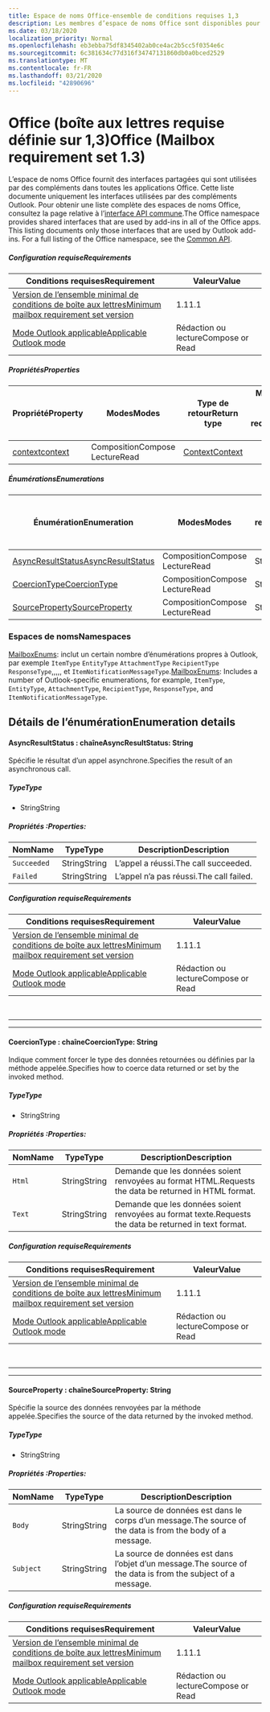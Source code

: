 ```yaml
---
title: Espace de noms Office-ensemble de conditions requises 1,3
description: Les membres d’espace de noms Office sont disponibles pour les compléments Outlook à l’aide de l’API de boîte aux lettres Set 1,3.
ms.date: 03/18/2020
localization_priority: Normal
ms.openlocfilehash: eb3ebba75df8345402ab0ce4ac2b5cc5f0354e6c
ms.sourcegitcommit: 6c381634c77d316f34747131860db0a0bced2529
ms.translationtype: MT
ms.contentlocale: fr-FR
ms.lasthandoff: 03/21/2020
ms.locfileid: "42890696"
---
```

# <a name="office-mailbox-requirement-set-13"></a><span data-ttu-id="54363-103">Office (boîte aux lettres requise définie sur 1,3)</span><span class="sxs-lookup"><span data-stu-id="54363-103">Office (Mailbox requirement set 1.3)</span></span>

<span data-ttu-id="54363-p101">L’espace de noms Office fournit des interfaces partagées qui sont utilisées par des compléments dans toutes les applications Office. Cette liste documente uniquement les interfaces utilisées par des compléments Outlook. Pour obtenir une liste complète des espaces de noms Office, consultez la page relative à l’[interface API commune](/javascript/api/office).</span><span class="sxs-lookup"><span data-stu-id="54363-p101">The Office namespace provides shared interfaces that are used by add-ins in all of the Office apps. This listing documents only those interfaces that are used by Outlook add-ins. For a full listing of the Office namespace, see the [Common API](/javascript/api/office).</span></span>

##### <a name="requirements"></a><span data-ttu-id="54363-106">Configuration requise</span><span class="sxs-lookup"><span data-stu-id="54363-106">Requirements</span></span>

|<span data-ttu-id="54363-107">Conditions requises</span><span class="sxs-lookup"><span data-stu-id="54363-107">Requirement</span></span>| <span data-ttu-id="54363-108">Valeur</span><span class="sxs-lookup"><span data-stu-id="54363-108">Value</span></span>|
|---|---|
|[<span data-ttu-id="54363-109">Version de l’ensemble minimal de conditions de boîte aux lettres</span><span class="sxs-lookup"><span data-stu-id="54363-109">Minimum mailbox requirement set version</span></span>](../../requirement-sets/outlook-api-requirement-sets.md)| <span data-ttu-id="54363-110">1.1</span><span class="sxs-lookup"><span data-stu-id="54363-110">1.1</span></span>|
|[<span data-ttu-id="54363-111">Mode Outlook applicable</span><span class="sxs-lookup"><span data-stu-id="54363-111">Applicable Outlook mode</span></span>](../../../outlook/outlook-add-ins-overview.md#extension-points)| <span data-ttu-id="54363-112">Rédaction ou lecture</span><span class="sxs-lookup"><span data-stu-id="54363-112">Compose or Read</span></span>|

##### <a name="properties"></a><span data-ttu-id="54363-113">Propriétés</span><span class="sxs-lookup"><span data-stu-id="54363-113">Properties</span></span>

| <span data-ttu-id="54363-114">Propriété</span><span class="sxs-lookup"><span data-stu-id="54363-114">Property</span></span> | <span data-ttu-id="54363-115">Modes</span><span class="sxs-lookup"><span data-stu-id="54363-115">Modes</span></span> | <span data-ttu-id="54363-116">Type de retour</span><span class="sxs-lookup"><span data-stu-id="54363-116">Return type</span></span> | <span data-ttu-id="54363-117">Minimale</span><span class="sxs-lookup"><span data-stu-id="54363-117">Minimum</span></span><br><span data-ttu-id="54363-118">ensemble de conditions requises</span><span class="sxs-lookup"><span data-stu-id="54363-118">requirement set</span></span> |
|---|---|---|:---:|
| [<span data-ttu-id="54363-119">context</span><span class="sxs-lookup"><span data-stu-id="54363-119">context</span></span>](office.context.md) | <span data-ttu-id="54363-120">Composition</span><span class="sxs-lookup"><span data-stu-id="54363-120">Compose</span></span><br><span data-ttu-id="54363-121">Lecture</span><span class="sxs-lookup"><span data-stu-id="54363-121">Read</span></span> | [<span data-ttu-id="54363-122">Context</span><span class="sxs-lookup"><span data-stu-id="54363-122">Context</span></span>](/javascript/api/office/office.context?view=outlook-js-1.3) | [<span data-ttu-id="54363-123">1.1</span><span class="sxs-lookup"><span data-stu-id="54363-123">1.1</span></span>](../requirement-set-1.1/outlook-requirement-set-1.1.md) |

##### <a name="enumerations"></a><span data-ttu-id="54363-124">Énumérations</span><span class="sxs-lookup"><span data-stu-id="54363-124">Enumerations</span></span>

| <span data-ttu-id="54363-125">Énumération</span><span class="sxs-lookup"><span data-stu-id="54363-125">Enumeration</span></span> | <span data-ttu-id="54363-126">Modes</span><span class="sxs-lookup"><span data-stu-id="54363-126">Modes</span></span> | <span data-ttu-id="54363-127">Type de retour</span><span class="sxs-lookup"><span data-stu-id="54363-127">Return type</span></span> | <span data-ttu-id="54363-128">Minimale</span><span class="sxs-lookup"><span data-stu-id="54363-128">Minimum</span></span><br><span data-ttu-id="54363-129">ensemble de conditions requises</span><span class="sxs-lookup"><span data-stu-id="54363-129">requirement set</span></span> |
|---|---|---|:---:|
| [<span data-ttu-id="54363-130">AsyncResultStatus</span><span class="sxs-lookup"><span data-stu-id="54363-130">AsyncResultStatus</span></span>](#asyncresultstatus-string) | <span data-ttu-id="54363-131">Composition</span><span class="sxs-lookup"><span data-stu-id="54363-131">Compose</span></span><br><span data-ttu-id="54363-132">Lecture</span><span class="sxs-lookup"><span data-stu-id="54363-132">Read</span></span> | <span data-ttu-id="54363-133">String</span><span class="sxs-lookup"><span data-stu-id="54363-133">String</span></span> | [<span data-ttu-id="54363-134">1.1</span><span class="sxs-lookup"><span data-stu-id="54363-134">1.1</span></span>](../requirement-set-1.1/outlook-requirement-set-1.1.md) |
| [<span data-ttu-id="54363-135">CoercionType</span><span class="sxs-lookup"><span data-stu-id="54363-135">CoercionType</span></span>](#coerciontype-string) | <span data-ttu-id="54363-136">Composition</span><span class="sxs-lookup"><span data-stu-id="54363-136">Compose</span></span><br><span data-ttu-id="54363-137">Lecture</span><span class="sxs-lookup"><span data-stu-id="54363-137">Read</span></span> | <span data-ttu-id="54363-138">String</span><span class="sxs-lookup"><span data-stu-id="54363-138">String</span></span> | [<span data-ttu-id="54363-139">1.1</span><span class="sxs-lookup"><span data-stu-id="54363-139">1.1</span></span>](../requirement-set-1.1/outlook-requirement-set-1.1.md) |
| [<span data-ttu-id="54363-140">SourceProperty</span><span class="sxs-lookup"><span data-stu-id="54363-140">SourceProperty</span></span>](#sourceproperty-string) | <span data-ttu-id="54363-141">Composition</span><span class="sxs-lookup"><span data-stu-id="54363-141">Compose</span></span><br><span data-ttu-id="54363-142">Lecture</span><span class="sxs-lookup"><span data-stu-id="54363-142">Read</span></span> | <span data-ttu-id="54363-143">String</span><span class="sxs-lookup"><span data-stu-id="54363-143">String</span></span> | [<span data-ttu-id="54363-144">1.1</span><span class="sxs-lookup"><span data-stu-id="54363-144">1.1</span></span>](../requirement-set-1.1/outlook-requirement-set-1.1.md) |

### <a name="namespaces"></a><span data-ttu-id="54363-145">Espaces de noms</span><span class="sxs-lookup"><span data-stu-id="54363-145">Namespaces</span></span>

<span data-ttu-id="54363-146">[MailboxEnums](/javascript/api/outlook/office.mailboxenums.attachmentcontentformat?view=outlook-js-1.3): inclut un certain nombre d’énumérations propres à Outlook, par exemple `ItemType` `EntityType` `AttachmentType` `RecipientType` `ResponseType`,,,,, et `ItemNotificationMessageType`.</span><span class="sxs-lookup"><span data-stu-id="54363-146">[MailboxEnums](/javascript/api/outlook/office.mailboxenums.attachmentcontentformat?view=outlook-js-1.3): Includes a number of Outlook-specific enumerations, for example, `ItemType`, `EntityType`, `AttachmentType`, `RecipientType`, `ResponseType`, and `ItemNotificationMessageType`.</span></span>

## <a name="enumeration-details"></a><span data-ttu-id="54363-147">Détails de l’énumération</span><span class="sxs-lookup"><span data-stu-id="54363-147">Enumeration details</span></span>

#### <a name="asyncresultstatus-string"></a><span data-ttu-id="54363-148">AsyncResultStatus : chaîne</span><span class="sxs-lookup"><span data-stu-id="54363-148">AsyncResultStatus: String</span></span>

<span data-ttu-id="54363-149">Spécifie le résultat d’un appel asynchrone.</span><span class="sxs-lookup"><span data-stu-id="54363-149">Specifies the result of an asynchronous call.</span></span>

##### <a name="type"></a><span data-ttu-id="54363-150">Type</span><span class="sxs-lookup"><span data-stu-id="54363-150">Type</span></span>

*   <span data-ttu-id="54363-151">String</span><span class="sxs-lookup"><span data-stu-id="54363-151">String</span></span>

##### <a name="properties"></a><span data-ttu-id="54363-152">Propriétés :</span><span class="sxs-lookup"><span data-stu-id="54363-152">Properties:</span></span>

|<span data-ttu-id="54363-153">Nom</span><span class="sxs-lookup"><span data-stu-id="54363-153">Name</span></span>| <span data-ttu-id="54363-154">Type</span><span class="sxs-lookup"><span data-stu-id="54363-154">Type</span></span>| <span data-ttu-id="54363-155">Description</span><span class="sxs-lookup"><span data-stu-id="54363-155">Description</span></span>|
|---|---|---|
|`Succeeded`| <span data-ttu-id="54363-156">String</span><span class="sxs-lookup"><span data-stu-id="54363-156">String</span></span>|<span data-ttu-id="54363-157">L’appel a réussi.</span><span class="sxs-lookup"><span data-stu-id="54363-157">The call succeeded.</span></span>|
|`Failed`| <span data-ttu-id="54363-158">String</span><span class="sxs-lookup"><span data-stu-id="54363-158">String</span></span>|<span data-ttu-id="54363-159">L’appel n’a pas réussi.</span><span class="sxs-lookup"><span data-stu-id="54363-159">The call failed.</span></span>|

##### <a name="requirements"></a><span data-ttu-id="54363-160">Configuration requise</span><span class="sxs-lookup"><span data-stu-id="54363-160">Requirements</span></span>

|<span data-ttu-id="54363-161">Conditions requises</span><span class="sxs-lookup"><span data-stu-id="54363-161">Requirement</span></span>| <span data-ttu-id="54363-162">Valeur</span><span class="sxs-lookup"><span data-stu-id="54363-162">Value</span></span>|
|---|---|
|[<span data-ttu-id="54363-163">Version de l’ensemble minimal de conditions de boîte aux lettres</span><span class="sxs-lookup"><span data-stu-id="54363-163">Minimum mailbox requirement set version</span></span>](../../requirement-sets/outlook-api-requirement-sets.md)| <span data-ttu-id="54363-164">1.1</span><span class="sxs-lookup"><span data-stu-id="54363-164">1.1</span></span>|
|[<span data-ttu-id="54363-165">Mode Outlook applicable</span><span class="sxs-lookup"><span data-stu-id="54363-165">Applicable Outlook mode</span></span>](../../../outlook/outlook-add-ins-overview.md#extension-points)| <span data-ttu-id="54363-166">Rédaction ou lecture</span><span class="sxs-lookup"><span data-stu-id="54363-166">Compose or Read</span></span>|

<br>

---
---

#### <a name="coerciontype-string"></a><span data-ttu-id="54363-167">CoercionType : chaîne</span><span class="sxs-lookup"><span data-stu-id="54363-167">CoercionType: String</span></span>

<span data-ttu-id="54363-168">Indique comment forcer le type des données retournées ou définies par la méthode appelée.</span><span class="sxs-lookup"><span data-stu-id="54363-168">Specifies how to coerce data returned or set by the invoked method.</span></span>

##### <a name="type"></a><span data-ttu-id="54363-169">Type</span><span class="sxs-lookup"><span data-stu-id="54363-169">Type</span></span>

*   <span data-ttu-id="54363-170">String</span><span class="sxs-lookup"><span data-stu-id="54363-170">String</span></span>

##### <a name="properties"></a><span data-ttu-id="54363-171">Propriétés :</span><span class="sxs-lookup"><span data-stu-id="54363-171">Properties:</span></span>

|<span data-ttu-id="54363-172">Nom</span><span class="sxs-lookup"><span data-stu-id="54363-172">Name</span></span>| <span data-ttu-id="54363-173">Type</span><span class="sxs-lookup"><span data-stu-id="54363-173">Type</span></span>| <span data-ttu-id="54363-174">Description</span><span class="sxs-lookup"><span data-stu-id="54363-174">Description</span></span>|
|---|---|---|
|`Html`| <span data-ttu-id="54363-175">String</span><span class="sxs-lookup"><span data-stu-id="54363-175">String</span></span>|<span data-ttu-id="54363-176">Demande que les données soient renvoyées au format HTML.</span><span class="sxs-lookup"><span data-stu-id="54363-176">Requests the data be returned in HTML format.</span></span>|
|`Text`| <span data-ttu-id="54363-177">String</span><span class="sxs-lookup"><span data-stu-id="54363-177">String</span></span>|<span data-ttu-id="54363-178">Demande que les données soient renvoyées au format texte.</span><span class="sxs-lookup"><span data-stu-id="54363-178">Requests the data be returned in text format.</span></span>|

##### <a name="requirements"></a><span data-ttu-id="54363-179">Configuration requise</span><span class="sxs-lookup"><span data-stu-id="54363-179">Requirements</span></span>

|<span data-ttu-id="54363-180">Conditions requises</span><span class="sxs-lookup"><span data-stu-id="54363-180">Requirement</span></span>| <span data-ttu-id="54363-181">Valeur</span><span class="sxs-lookup"><span data-stu-id="54363-181">Value</span></span>|
|---|---|
|[<span data-ttu-id="54363-182">Version de l’ensemble minimal de conditions de boîte aux lettres</span><span class="sxs-lookup"><span data-stu-id="54363-182">Minimum mailbox requirement set version</span></span>](../../requirement-sets/outlook-api-requirement-sets.md)| <span data-ttu-id="54363-183">1.1</span><span class="sxs-lookup"><span data-stu-id="54363-183">1.1</span></span>|
|[<span data-ttu-id="54363-184">Mode Outlook applicable</span><span class="sxs-lookup"><span data-stu-id="54363-184">Applicable Outlook mode</span></span>](../../../outlook/outlook-add-ins-overview.md#extension-points)| <span data-ttu-id="54363-185">Rédaction ou lecture</span><span class="sxs-lookup"><span data-stu-id="54363-185">Compose or Read</span></span>|

<br>

---
---

#### <a name="sourceproperty-string"></a><span data-ttu-id="54363-186">SourceProperty : chaîne</span><span class="sxs-lookup"><span data-stu-id="54363-186">SourceProperty: String</span></span>

<span data-ttu-id="54363-187">Spécifie la source des données renvoyées par la méthode appelée.</span><span class="sxs-lookup"><span data-stu-id="54363-187">Specifies the source of the data returned by the invoked method.</span></span>

##### <a name="type"></a><span data-ttu-id="54363-188">Type</span><span class="sxs-lookup"><span data-stu-id="54363-188">Type</span></span>

*   <span data-ttu-id="54363-189">String</span><span class="sxs-lookup"><span data-stu-id="54363-189">String</span></span>

##### <a name="properties"></a><span data-ttu-id="54363-190">Propriétés :</span><span class="sxs-lookup"><span data-stu-id="54363-190">Properties:</span></span>

|<span data-ttu-id="54363-191">Nom</span><span class="sxs-lookup"><span data-stu-id="54363-191">Name</span></span>| <span data-ttu-id="54363-192">Type</span><span class="sxs-lookup"><span data-stu-id="54363-192">Type</span></span>| <span data-ttu-id="54363-193">Description</span><span class="sxs-lookup"><span data-stu-id="54363-193">Description</span></span>|
|---|---|---|
|`Body`| <span data-ttu-id="54363-194">String</span><span class="sxs-lookup"><span data-stu-id="54363-194">String</span></span>|<span data-ttu-id="54363-195">La source de données est dans le corps d’un message.</span><span class="sxs-lookup"><span data-stu-id="54363-195">The source of the data is from the body of a message.</span></span>|
|`Subject`| <span data-ttu-id="54363-196">String</span><span class="sxs-lookup"><span data-stu-id="54363-196">String</span></span>|<span data-ttu-id="54363-197">La source de données est dans l’objet d’un message.</span><span class="sxs-lookup"><span data-stu-id="54363-197">The source of the data is from the subject of a message.</span></span>|

##### <a name="requirements"></a><span data-ttu-id="54363-198">Configuration requise</span><span class="sxs-lookup"><span data-stu-id="54363-198">Requirements</span></span>

|<span data-ttu-id="54363-199">Conditions requises</span><span class="sxs-lookup"><span data-stu-id="54363-199">Requirement</span></span>| <span data-ttu-id="54363-200">Valeur</span><span class="sxs-lookup"><span data-stu-id="54363-200">Value</span></span>|
|---|---|
|[<span data-ttu-id="54363-201">Version de l’ensemble minimal de conditions de boîte aux lettres</span><span class="sxs-lookup"><span data-stu-id="54363-201">Minimum mailbox requirement set version</span></span>](../../requirement-sets/outlook-api-requirement-sets.md)| <span data-ttu-id="54363-202">1.1</span><span class="sxs-lookup"><span data-stu-id="54363-202">1.1</span></span>|
|[<span data-ttu-id="54363-203">Mode Outlook applicable</span><span class="sxs-lookup"><span data-stu-id="54363-203">Applicable Outlook mode</span></span>](../../../outlook/outlook-add-ins-overview.md#extension-points)| <span data-ttu-id="54363-204">Rédaction ou lecture</span><span class="sxs-lookup"><span data-stu-id="54363-204">Compose or Read</span></span>|
